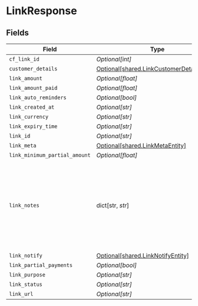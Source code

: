 # LinkResponse


## Fields

| Field                                                                                                       | Type                                                                                                        | Required                                                                                                    | Description                                                                                                 |
| ----------------------------------------------------------------------------------------------------------- | ----------------------------------------------------------------------------------------------------------- | ----------------------------------------------------------------------------------------------------------- | ----------------------------------------------------------------------------------------------------------- |
| `cf_link_id`                                                                                                | *Optional[int]*                                                                                             | :heavy_minus_sign:                                                                                          | N/A                                                                                                         |
| `customer_details`                                                                                          | [Optional[shared.LinkCustomerDetailsEntity]](undefined/models/shared/linkcustomerdetailsentity.md)          | :heavy_minus_sign:                                                                                          | N/A                                                                                                         |
| `link_amount`                                                                                               | *Optional[float]*                                                                                           | :heavy_minus_sign:                                                                                          | N/A                                                                                                         |
| `link_amount_paid`                                                                                          | *Optional[float]*                                                                                           | :heavy_minus_sign:                                                                                          | N/A                                                                                                         |
| `link_auto_reminders`                                                                                       | *Optional[bool]*                                                                                            | :heavy_minus_sign:                                                                                          | N/A                                                                                                         |
| `link_created_at`                                                                                           | *Optional[str]*                                                                                             | :heavy_minus_sign:                                                                                          | N/A                                                                                                         |
| `link_currency`                                                                                             | *Optional[str]*                                                                                             | :heavy_minus_sign:                                                                                          | N/A                                                                                                         |
| `link_expiry_time`                                                                                          | *Optional[str]*                                                                                             | :heavy_minus_sign:                                                                                          | N/A                                                                                                         |
| `link_id`                                                                                                   | *Optional[str]*                                                                                             | :heavy_minus_sign:                                                                                          | N/A                                                                                                         |
| `link_meta`                                                                                                 | [Optional[shared.LinkMetaEntity]](undefined/models/shared/linkmetaentity.md)                                | :heavy_minus_sign:                                                                                          | N/A                                                                                                         |
| `link_minimum_partial_amount`                                                                               | *Optional[float]*                                                                                           | :heavy_minus_sign:                                                                                          | N/A                                                                                                         |
| `link_notes`                                                                                                | dict[str, *str*]                                                                                            | :heavy_minus_sign:                                                                                          | Key-value pair that can be used to store additional information about the entity. Maximum 5 key-value pairs |
| `link_notify`                                                                                               | [Optional[shared.LinkNotifyEntity]](undefined/models/shared/linknotifyentity.md)                            | :heavy_minus_sign:                                                                                          | N/A                                                                                                         |
| `link_partial_payments`                                                                                     | *Optional[bool]*                                                                                            | :heavy_minus_sign:                                                                                          | N/A                                                                                                         |
| `link_purpose`                                                                                              | *Optional[str]*                                                                                             | :heavy_minus_sign:                                                                                          | N/A                                                                                                         |
| `link_status`                                                                                               | *Optional[str]*                                                                                             | :heavy_minus_sign:                                                                                          | N/A                                                                                                         |
| `link_url`                                                                                                  | *Optional[str]*                                                                                             | :heavy_minus_sign:                                                                                          | N/A                                                                                                         |